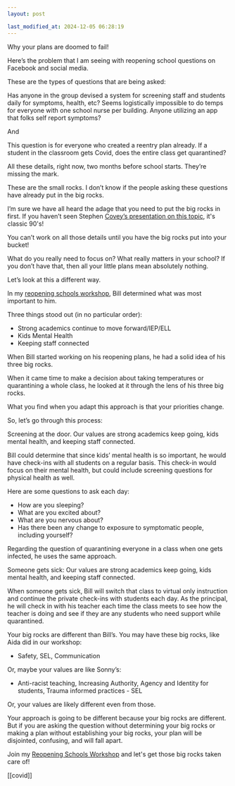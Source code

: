 ```yaml
---
layout: post

last_modified_at: 2024-12-05 06:28:19
---
```

Why your plans are doomed to fail!

Here’s the problem that I am seeing with reopening school questions on Facebook and social media.

These are the types of questions that are being asked:

Has anyone in the group devised a system for screening staff and students daily for symptoms, health, etc? Seems logistically impossible to do temps for everyone with one school nurse per building. Anyone utilizing an app that folks self report symptoms?

And

This question is for everyone who created a reentry plan already. If a student in the classroom gets Covid, does the entire class get quarantined?

All these details, right now, two months before school starts. They’re missing the mark.

These are the small rocks. I don’t know if the people asking these questions have already put in the big rocks.

I’m sure we have all heard the adage that you need to put the big rocks in first. If you haven’t seen Stephen [Covey’s presentation on this topic](https://www.youtube.com/watch?v=zV3gMTOEWt8), it's classic 90's!

You can’t work on all those details until you have the big rocks put into your bucket!

What do you really need to focus on? What really matters in your school? If you don’t have that, then all your little plans mean absolutely nothing.

Let’s look at this a different way.

In my [reopening schools workshop](http://jethrojones.com/reopen), Bill determined what was most important to him.

Three things stood out (in no particular order):

*   Strong academics continue to move forward/IEP/ELL
*   Kids Mental Health
*   Keeping staff connected

When Bill started working on his reopening plans, he had a solid idea of his three big rocks.

When it came time to make a decision about taking temperatures or quarantining a whole class, he looked at it through the lens of his three big rocks.

What you find when you adapt this approach is that your priorities change.

So, let’s go through this process:

Screening at the door. Our values are strong academics keep going, kids mental health, and keeping staff connected.

Bill could determine that since kids’ mental health is so important, he would have check-ins with all students on a regular basis. This check-in would focus on their mental health, but could include screening questions for physical health as well.

Here are some questions to ask each day:

*   How are you sleeping?
*   What are you excited about?
*   What are you nervous about?
*   Has there been any change to exposure to symptomatic people, including yourself?

Regarding the question of quarantining everyone in a class when one gets infected, he uses the same approach.

Someone gets sick: Our values are strong academics keep going, kids mental health, and keeping staff connected.

When someone gets sick, Bill will switch that class to virtual only instruction and continue the private check-ins with students each day. As the principal, he will check in with his teacher each time the class meets to see how the teacher is doing and see if they are any students who need support while quarantined.

Your big rocks are different than Bill’s. You may have these big rocks, like Aida did in our workshop:

*   Safety, SEL, Communication

Or, maybe your values are like Sonny’s:

*   Anti-racist teaching, Increasing Authority, Agency and Identity for students, Trauma informed practices - SEL

Or, your values are likely different even from those.

Your approach is going to be different because your big rocks are different. But if you are asking the question without determining your big rocks or making a plan without establishing your big rocks, your plan will be disjointed, confusing, and will fall apart.

Join my [Reopening Schools Workshop](http://jethrojones.com/reopen) and let's get those big rocks taken care of!

[[covid]]
